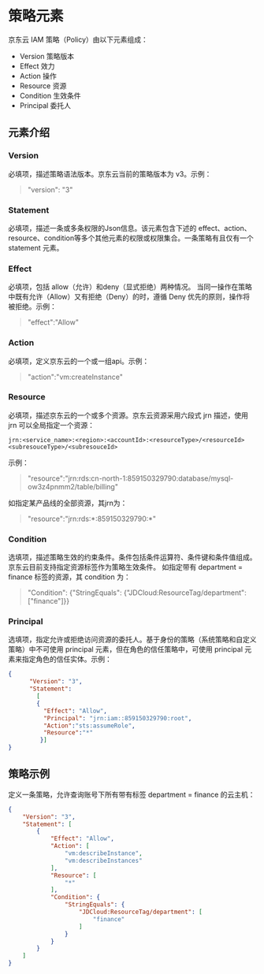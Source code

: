 # 策略元素

京东云 IAM 策略（Policy）由以下元素组成：

- Version 策略版本
- Effect 效力
- Action 操作
- Resource 资源
- Condition 生效条件
- Principal 委托人

## 元素介绍

### Version
必填项，描述策略语法版本。京东云当前的策略版本为 v3。示例：

> "version": "3"

### Statement
必填项，描述一条或多条权限的Json信息。该元素包含下述的 effect、action、resource、condition等多个其他元素的权限或权限集合。一条策略有且仅有一个statement 元素。

### Effect
必填项，包括 allow（允许）和deny（显式拒绝）两种情况。
当同一操作在策略中既有允许（Allow）又有拒绝（Deny）的时，遵循 Deny 优先的原则，操作将被拒绝。示例：

> "effect":"Allow"

### Action
必填项，定义京东云的一个或一组api。示例：

> "action":"vm:createInstance"

### Resource
必填项，描述京东云的一个或多个资源。京东云资源采用六段式 jrn 描述，使用 jrn 可以全局指定一个资源：

    jrn:<service_name>:<region>:<accountId>:<resourceType>/<resourceId><subresouceType>/<subresouceId>
    
示例：

> "resource":"jrn:rds:cn-north-1:859150329790:database/mysql-ow3z4pnmm2/table/billing"

如指定某产品线的全部资源，其jrn为：

> "resource":"jrn:rds:\*:859150329790:\*"

### Condition
选填项，描述策略生效的约束条件。条件包括条件运算符、条件键和条件值组成。京东云目前支持指定资源标签作为策略生效条件。
如指定带有 department = finance 标签的资源，其 condition 为：

> "Condition": {"StringEquals": {"JDCloud:ResourceTag/department":\["finance"\]}}

### Principal
选填项，指定允许或拒绝访问资源的委托人。基于身份的策略（系统策略和自定义策略）中不可使用 principal 元素，但在角色的信任策略中，可使用 principal 元素来指定角色的信任实体。示例：

```json
{
      "Version": "3",
      "Statement":
        [
        {
          "Effect": "Allow",
          "Principal": "jrn:iam::859150329790:root",
          "Action":"sts:assumeRole",
          "Resource":"*"
         }]
}
```

## 策略示例

定义一条策略，允许查询账号下所有带有标签 department = finance 的云主机：

```json
{
	"Version": "3",
	"Statement": [
		{
			"Effect": "Allow",
			"Action": [
				"vm:describeInstance",
				"vm:describeInstances"
			],
			"Resource": [
				"*"
			],
			"Condition": {
				"StringEquals": {
					"JDCloud:ResourceTag/department": [
						"finance"
					]
				}
			}
		}
	]
}
```
